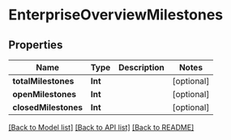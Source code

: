 # EnterpriseOverviewMilestones

## Properties
Name | Type | Description | Notes
------------ | ------------- | ------------- | -------------
**totalMilestones** | **Int** |  | [optional] 
**openMilestones** | **Int** |  | [optional] 
**closedMilestones** | **Int** |  | [optional] 

[[Back to Model list]](../README.md#documentation-for-models) [[Back to API list]](../README.md#documentation-for-api-endpoints) [[Back to README]](../README.md)


